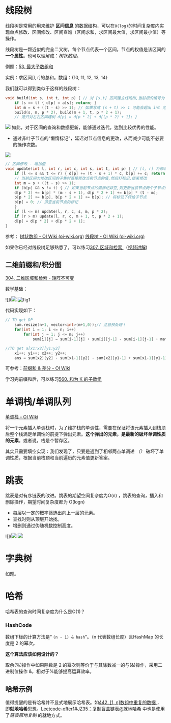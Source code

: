 # 线段树

线段树是常用的用来维护 **区间信息** 的数据结构，可以在`O(log)`的时间复杂度内实现单点修改、区间修改、区间查询（区间求和，求区间最大值，求区间最小值）等操作。

线段树是一颗近似的完全二叉树，每个节点代表一个区间，节点的权值是该区间的**一个属性**。也可以理解成：*树状数组*。

例题：[53. 最大子数组和 ](https://leetcode-cn.com/problems/maximum-subarray/)

实例：求区间[l, r]的总和。数组：{10, 11, 12, 13, 14}

我们就可以得到类似于这样的线段树：

```c++
void build(int s, int t, int p) { // 对 [s,t] 区间建立线段树,当前根的编号为 p
	if (s == t) { d[p] = a[s]; return; } 
	int m = s + ((t - s) >> 1); // 如果写成 (s + t) >> 1 可能会超出 int 范围
	build(s, m, p * 2), build(m + 1, t, p * 2 + 1); 
	// 递归对左右区间建树 d[p] = d[p * 2] + d[(p * 2) + 1]; }
```
![](https://oi-wiki.org/ds/images/segt1.svg)
如此，对于区间的查询和数据更新，能够通过迭代，达到比较优秀的性能。

- 通过非叶子节点的“懒惰标记”，延迟对节点信息的更改，从而减少可能不必要的操作次数。

![](https://oi-wiki.org/ds/images/segt4.svg)

```c++
// 区间修改 - 增加值
void update(int l, int r, int c, int s, int t, int p) { // [l, r] 为修改区间, c 为被修改的元素的变化量, [s, t] 为当前节点包含的区间, 为当前节点的编号 
	if (l <= s && t <= r) { d[p] += (t - s + 1) * c, b[p] += c; return; } 
	// 当前区间为修改区间的子集时直接修改当前节点的值,然后打标记,结束修改 
	int m = s + ((t - s) >> 1); 
	if (b[p] && s != t) { // 如果当前节点的懒标记非空,则更新当前节点两个子节点的值和懒标记值 
	d[p * 2] += b[p] * (m - s + 1), d[p * 2 + 1] += b[p] * (t - m); 
	b[p * 2] += b[p], b[p * 2 + 1] += b[p]; // 将标记下传给子节点
	b[p] = 0; // 清空当前节点的标记 
	} 
	if (l <= m) update(l, r, c, s, m, p * 2); 
	if (r > m) update(l, r, c, m + 1, t, p * 2 + 1); 
	d[p] = d[p * 2] + d[p * 2 + 1]; 
}
```

参考：
[树状数组 - OI Wiki (oi-wiki.org)](https://oi-wiki.org/ds/fenwick/)
[线段树 - OI Wiki (oi-wiki.org)](https://oi-wiki.org/ds/seg/)

如果你已经对线段树足够熟悉了，可以练习[307. 区域和检索 ](https://leetcode-cn.com/problems/range-sum-query-mutable/)（[视频讲解](https://www.youtube.com/watch?v=rYBtViWXYeI))


## 二维前缀和/积分图

[304. 二维区域和检索 - 矩阵不可变 ](https://leetcode-cn.com/problems/range-sum-query-2d-immutable/)

数学基础：

![](![](http://img.070077.xyz/202205060423815.png)
<img src="https://assets.leetcode-cn.com/solution-static/304/1.png" alt="fig1" onerror="this.src='data:image/svg+xml,%3Csvg height=\'150\' viewBox=\'0 0 150 150\' width=\'150\' xmlns=\'http://www.w3.org/2000/svg\'%3E%3Cpath d=\'m2465 2286.42347-18.95363-18.92555-50.0112 43.79935-24.62708-24.5906-33.41155 24.5906-22.99654-17.22567v-73.0716c0-2.20914 1.79086-4 4-4h142c2.20914 0 4 1.79086 4 4zm-122-25.59081c5.52285 0 10-4.47052 10-9.98518 0-5.51467-4.47715-9.98519-10-9.98519s-10 4.47052-10 9.98519c0 5.51466 4.47715 9.98518 10 9.98518zm122 40.89296v61.27438c0 2.20914-1.79086 4-4 4h-142c-2.20914 0-4-1.79086-4-4v-53.62625l22.99654 17.22567 33.41155-24.5906 24.62708 24.5906 50.0112-43.79935z\' fill=\'%23eee\' fill-rule=\'evenodd\' transform=\'translate(-2315 -2217)\'/%3E%3C/svg%3E'; ">

代码实现如下：

```c++
// TO get DP
    sum.resize(n+1, vector<int>(m+1,0));// 注意预处理！
    for(int i = 1; i <= n; i++) 
        for(int j = 1; j <= m; j++)
            sum[i][j] = sum[i-1][j] + sum[i][j-1] - sum[i-1][j-1] + matrix[i-1][j-1];

//TO get a[x1:x2][y1:y2]
    x1++; y1++; x2++; y2++;
    ans = sum[x2][y2] - sum[x1-1][y2] - sum[x2][y1-1] + sum[x1-1][y1-1];

```

可参考：[前缀和 & 差分 - OI Wiki](https://oi-wiki.org/basic/prefix-sum/)

学习完前缀和后，可以练习[560. 和为 K 的子数组 ](https://leetcode-cn.com/problems/subarray-sum-equals-k/)

# 单调栈/单调队列

[单调栈 - OI Wiki](https://oi-wiki.org/ds/monotonous-stack/)

将一个元素插入单调栈时，为了维护栈的单调性，需要在保证将该元素插入到栈顶后整个栈满足单调性的前提下弹出元素。**这个弹出的元素，是最新的破坏单调性质的元素**。或者说，栈是个暂存区。

其实只需要填空实现：我们发现了，只要是遇到了相邻两点单调递 *（）* 破坏了单调性质，根据当前栈顶和当前遍历的元素值更新答案。

# 跳表

跳表是对有序链表的改进。跳表的期望空间复杂度为O(n) ，跳表的查询，插入和删除操作，期望时间复杂度都为 O(logn)

- 每层以一定的概率筛选出向上一层的元素。
- 查找时则从顶层开始找。
- 增删则通过伪随机数控制高度。

![](![](http://img.070077.xyz/202205010358042.png)
![](http://img.070077.xyz/202205010358221.png)


# 字典树

如题。

# 哈希

哈希表的查询时间复杂度为什么是O(1)？

### HashCode

数组下标的计算方法是“ `(n - 1) & hash`”。（n 代表数组长度）且HashMap 的长度是 2 的幂次。

**这个算法应该如何设计的？**

取余(%)操作中如果除数是 2 的幂次则等价于与其除数减一的与(&)操作，采用二进制位操作 &，相对于%能够提高运算效率。

## 哈希示例

值得提醒的是有哈希并不显式地展示哈希表。如[442. [1, n]数组中重复的数据 ](https://leetcode-cn.com/problems/find-all-duplicates-in-an-array/)，即**就地哈希**思想。[Leetcode-offer1#JZ35：复制盲盒链表@就地哈希](Leetcode-offer1.md#JZ35：复制盲盒链表@就地哈希) 中也是使用了*链表原地复制* 的就地方式。

